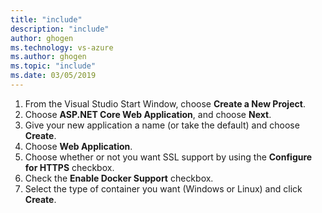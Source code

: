 ```yaml
---
title: "include"
description: "include"
author: ghogen
ms.technology: vs-azure
ms.author: ghogen
ms.topic: "include"
ms.date: 03/05/2019
---
```


1. From the Visual Studio Start Window, choose **Create a New Project**.
1. Choose **ASP.NET Core Web Application**, and choose **Next**.
1. Give your new application a name (or take the default) and choose **Create**.
1. Choose **Web Application**.
1. Choose whether or not you want SSL support by using the **Configure for HTTPS** checkbox.
1. Check the **Enable Docker Support** checkbox.
1. Select the type of container you want (Windows or Linux) and click **Create**.
